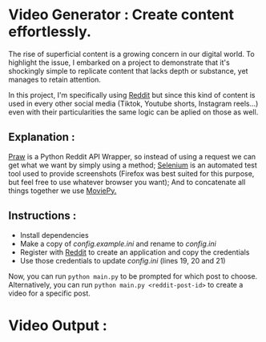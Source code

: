 # Video Generator : Create content effortlessly.

The rise of superficial content is a growing concern in our digital world. To highlight the issue, I embarked on a project to demonstrate that it's shockingly simple to replicate content that lacks depth or substance, yet manages to retain attention.

In this project, I'm specifically using [Reddit](https://www.reddit.com/) but since this kind of content is used in every other social media (Tiktok, Youtube shorts, Instagram reels...) even with their particularities the same logic can be aplied on those as well.

## Explanation :

[Praw](https://praw.readthedocs.io/en/stable/index.html) is a Python Reddit API Wrapper, so instead of using a request we can get what we want by simply using a method;
[Selenium](https://www.selenium.dev/documentation/) is an automated test tool used to provide screenshots (Firefox was best suited for this purpose, but feel free to use whatever browser you want);
And to concatenate all things together we use [MoviePy.](https://zulko.github.io/moviepy/#)

## Instructions :

- Install dependencies
- Make a copy of *config.example.ini* and rename to *config.ini*
- Register with [Reddit](https://www.reddit.com/prefs/apps/) to create an application and copy the credentials
- Use those credentials to update *config.ini* (lines 19, 20 and 21)

Now, you can run `python main.py` to be prompted for which post to choose. Alternatively,
you can run `python main.py <reddit-post-id>` to create a video for a specific post.

# Video Output :